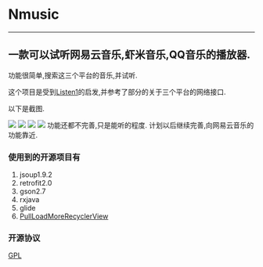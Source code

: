 # Nmusic

---

## 一款可以试听网易云音乐,虾米音乐,QQ音乐的播放器.

功能很简单,搜索这三个平台的音乐,并试听.

这个项目是受到[Listen1](http://listen1.github.io/listen1/)的启发,并参考了部分的关于三个平台的网络接口.

以下是截图.

![](http://oe38oe3ti.bkt.clouddn.com/17-4-2/40659659-file_1491114239775_d2aa.png)
![](http://oe38oe3ti.bkt.clouddn.com/17-4-2/38778227-file_1491114234063_17a22.png)
![](http://oe38oe3ti.bkt.clouddn.com/17-4-2/67170602-file_1491114234295_3f5d.png)
![](http://oe38oe3ti.bkt.clouddn.com/17-4-2/12557623-file_1491114239938_7485.png)
功能还都不完善,只是能听的程度.
计划以后继续完善,向网易云音乐的功能靠近.

### 使用到的开源项目有
1. jsoup1.9.2
2. retrofit2.0
3. gson2.7
4. rxjava
5. glide
6. [PullLoadMoreRecyclerView](https://github.com/WuXiaolong/PullLoadMoreRecyclerView)

### 开源协议
[GPL](http://www.gnu.org/licenses/gpl.html)


